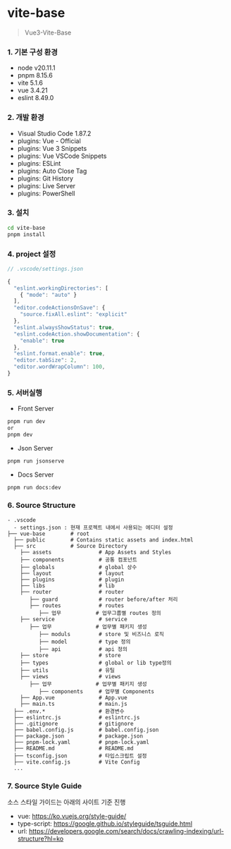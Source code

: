 # vite-base
> Vue3-Vite-Base

### 1. 기본 구성 환경 
- node v20.11.1
- pnpm 8.15.6
- vite 5.1.6
- vue 3.4.21
- eslint 8.49.0

### 2. 개발 환경
- Visual Studio Code 1.87.2
- plugins: Vue - Official
- plugins: Vue 3 Snippets
- plugins: Vue VSCode Snippets
- plugins: ESLint
- plugins: Auto Close Tag
- plugins: Git History
- plugins: Live Server
- plugins: PowerShell

### 3. 설치
```sh
cd vite-base
pnpm install

```

### 4. project 설정
```js
// .vscode/settings.json

{  
  "eslint.workingDirectories": [
    { "mode": "auto" }
  ],
  "editor.codeActionsOnSave": {
    "source.fixAll.eslint": "explicit"
  },
  "eslint.alwaysShowStatus": true,
  "eslint.codeAction.showDocumentation": {
    "enable": true
  },
  "eslint.format.enable": true,
  "editor.tabSize": 2,
  "editor.wordWrapColumn": 100,
}
```

### 5. 서버실행
- Front Server
```sh
pnpm run dev
or 
pnpm dev
```
- Json Server
```sh
pnpm run jsonserve
```
- Docs Server
```sh
pnpm run docs:dev
```

### 6. Source Structure

```
- .vscode
  - settings.json : 현재 프로젝트 내에서 사용되는 에디터 설정
├── vue-base        # root
  ├── public        # Contains static assets and index.html
  ├── src           # Source Directory
    ├── assets               # App Assets and Styles
    ├── components           # 공통 컴포넌트
    ├── globals              # global 상수
    ├── layout               # layout
    ├── plugins              # plugin
    ├── libs                 # lib
    ├── router               # router
       ├── guard             # router before/after 처리
       ├── routes            # routes
          ├── 업무           # 업무그룹별 routes 정의
    ├── service              # service
       ├── 업무              # 업무별 패키지 생성
          ├── moduls         # store 및 비즈니스 로직
          ├── model          # type 정의
          ├── api            # api 정의
    ├── store                # store
    ├── types                # global or lib type정의
    ├── utils                # 유틸
    ├── views                # views
       ├── 업무              # 업무별 패키지 생성
          ├── components     # 업무별 Components
    ├── App.vue              # App.vue
    ├── main.ts              # main.js
  ├── .env.*                 # 환경변수
  ├── eslintrc.js            # eslintrc.js
  ├── .gitignore             # gitignore
  ├── babel.config.js        # babel.config.json 
  ├── package.json           # package.json
  ├── pnpm-lock.yaml         # pnpm-lock.yaml
  ├── README.md              # README.md
  ├── tsconfig.json          # 타입스크립트 설정
  ├── vite.config.js         # Vite Config
  ...

```

### 7. Source Style Guide
소스 스타일 가이드는 아래의 사이트 기준 진행
- vue: https://ko.vuejs.org/style-guide/
- type-script: https://google.github.io/styleguide/tsguide.html
- url: https://developers.google.com/search/docs/crawling-indexing/url-structure?hl=ko